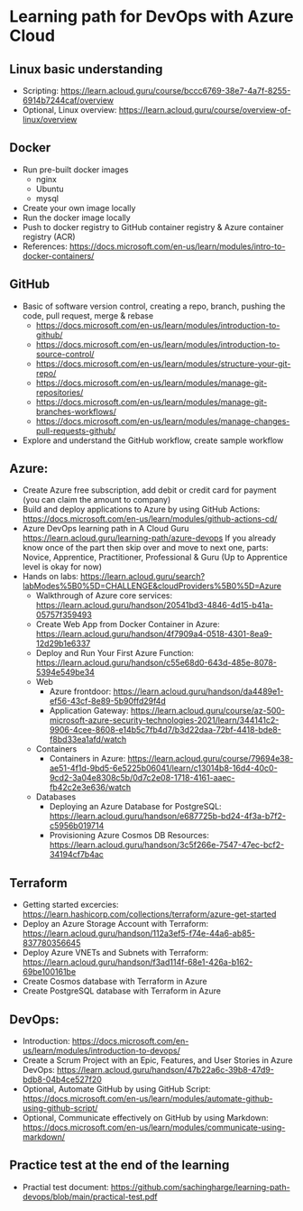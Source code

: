 # Learning path for DevOps with Azure Cloud

## Linux basic understanding
- Scripting: https://learn.acloud.guru/course/bccc6769-38e7-4a7f-8255-6914b7244caf/overview
- Optional, Linux overview: https://learn.acloud.guru/course/overview-of-linux/overview

## Docker
- Run pre-built docker images
    - nginx
    - Ubuntu
    - mysql
- Create your own image locally
- Run the docker image locally
- Push to docker registry to GitHub container registry & Azure container registry (ACR)
- References:
  https://docs.microsoft.com/en-us/learn/modules/intro-to-docker-containers/

## GitHub
- Basic of software version control, creating a repo, branch, pushing the code, pull request, merge & rebase 
  - https://docs.microsoft.com/en-us/learn/modules/introduction-to-github/
  - https://docs.microsoft.com/en-us/learn/modules/introduction-to-source-control/
  - https://docs.microsoft.com/en-us/learn/modules/structure-your-git-repo/
  - https://docs.microsoft.com/en-us/learn/modules/manage-git-repositories/
  - https://docs.microsoft.com/en-us/learn/modules/manage-git-branches-workflows/
  - https://docs.microsoft.com/en-us/learn/modules/manage-changes-pull-requests-github/
- Explore and understand the GitHub workflow, create sample workflow

## Azure: 
- Create Azure free subscription, add debit or credit card for payment (you can claim the amount to company)
- Build and deploy applications to Azure by using GitHub Actions: https://docs.microsoft.com/en-us/learn/modules/github-actions-cd/
- Azure DevOps learning path in A Cloud Guru https://learn.acloud.guru/learning-path/azure-devops
  If you already know once of the part then skip over and move to next one, parts: Novice, Apprentice, Practitioner, Professional & Guru (Up to Apprentice level is okay for now)
- Hands on labs: https://learn.acloud.guru/search?labModes%5B0%5D=CHALLENGE&cloudProviders%5B0%5D=Azure
    - Walkthrough of Azure core services: https://learn.acloud.guru/handson/20541bd3-4846-4d15-b41a-05757f359493
    - Create Web App from Docker Container in Azure: https://learn.acloud.guru/handson/4f7909a4-0518-4301-8ea9-12d29b1e6337
    - Deploy and Run Your First Azure Function: https://learn.acloud.guru/handson/c55e68d0-643d-485e-8078-5394e549be34
    - Web
        - Azure frontdoor: https://learn.acloud.guru/handson/da4489e1-ef56-43cf-8e89-5b90ffd29f4d
        - Application Gateway: https://learn.acloud.guru/course/az-500-microsoft-azure-security-technologies-2021/learn/344141c2-9906-4cee-8608-e14b5c7fb4d7/b3d22daa-72bf-4418-bde8-f8bd33ea1afd/watch
    - Containers
        - Containers in Azure: https://learn.acloud.guru/course/79694e38-ae51-4f1d-9bd5-6e5225b06041/learn/c13014b8-16d4-40c0-9cd2-3a04e8308c5b/0d7c2e08-1718-4161-aaec-fb42c2e3e636/watch
    - Databases
        - Deploying an Azure Database for PostgreSQL: https://learn.acloud.guru/handson/e687725b-bd24-4f3a-b7f2-c5956b019714
        - Provisioning Azure Cosmos DB Resources: https://learn.acloud.guru/handson/3c5f266e-7547-47ec-bcf2-34194cf7b4ac


## Terraform
- Getting started excercies: https://learn.hashicorp.com/collections/terraform/azure-get-started
- Deploy an Azure Storage Account with Terraform: https://learn.acloud.guru/handson/112a3ef5-f74e-44a6-ab85-837780356645
- Deploy Azure VNETs and Subnets with Terraform: https://learn.acloud.guru/handson/f3ad114f-68e1-426a-b162-69be100161be
- Create Cosmos database with Terraform in Azure
- Create PostgreSQL database with Terraform in Azure 

## DevOps:
- Introduction: https://docs.microsoft.com/en-us/learn/modules/introduction-to-devops/
- Create a Scrum Project with an Epic, Features, and User Stories in Azure DevOps: https://learn.acloud.guru/handson/47b22a6c-39b8-47d9-bdb8-04b4ce527f20
- Optional, Automate GitHub by using GitHub Script: https://docs.microsoft.com/en-us/learn/modules/automate-github-using-github-script/
- Optional, Communicate effectively on GitHub by using Markdown: https://docs.microsoft.com/en-us/learn/modules/communicate-using-markdown/


## Practice test at the end of the learning
- Practial test document: https://github.com/sachingharge/learning-path-devops/blob/main/practical-test.pdf
